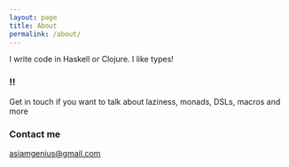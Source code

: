 ```yaml
---
layout: page
title: About
permalink: /about/
---
```


I write code in Haskell or Clojure. I like types!

### !!

Get in touch if you want to talk about laziness, monads, DSLs, macros and more

### Contact me

[asiamgenius@gmail.com](mailto:asiamgenius@gmail.com)
